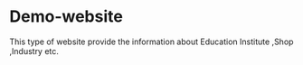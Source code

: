 # Demo-website
This type of website provide the information about Education Institute ,Shop ,Industry etc.
